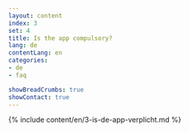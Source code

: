 ```yaml
---
layout: content
index: 3
set: 4
title: Is the app compulsory?
lang: de
contentLang: en
categories:
- de
- faq

showBreadCrumbs: true
showContact: true
---
```

{% include content/en/3-is-de-app-verplicht.md %}
